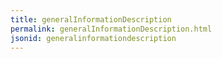 ```yaml
---
title: generalInformationDescription
permalink: generalInformationDescription.html
jsonid: generalinformationdescription
---
```

